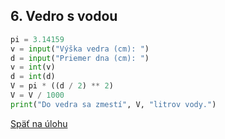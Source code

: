 ## 6. Vedro s vodou

```python
pi = 3.14159
v = input("Výška vedra (cm): ")
d = input("Priemer dna (cm): ")
v = int(v)
d = int(d)
V = pi * ((d / 2) ** 2)
V = V / 1000
print("Do vedra sa zmestí", V, "litrov vody.")
```

[Späť na úlohu](/coding/beginner/1-chapter/6.html)


